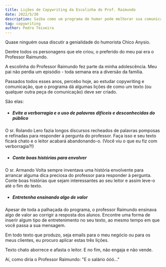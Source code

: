 ```yaml
---
title: Lições de Copywriting da Escolinha do Prof. Raimundo
date: 2022/5/30
description: Saiba como um programa de humor pode melhorar sua comunicação
tag: copywriting
author: Pedro Teixeira
---
```

Quase ninguém ousa discutir a genialidade do humorista Chico Anysio. 

Dentre todos os personagens que ele criou, o preferido do meu pai era o Professor Raimundo. 

A escolinha do Professor Raimundo fez parte da minha adolescência. Meu pai não perdia um episódio - toda semana era a diversão da família.

Passados todos esses anos, percebo hoje, ao estudar copywriting e comunicação, que o programa dá algumas lições de como um texto (ou qualquer outra peça de comunicação) deve ser criado.

São elas:

- ##### Evite a verborragia e o uso de palavras difíceis e desconhecidas do público

O sr. Rolando Lero fazia longos discursos recheados de palavras pomposas e refinadas para responder à pergunta do professor. Faça isso e seu texto ficará chato e o leitor acabará abandonando-o. (Você viu o que eu fiz com verborragia?!)

- ##### Conte boas histórias para envolver

O sr. Armando Volta sempre inventava uma história envolvente para arrancar alguma dica preciosa do professor para responder à pergunta. Conte boas histórias que sejam interessantes ao seu leitor e assim leve-o até o fim do texto.

- ##### Entretenha ensinando algo de valor
Apesar de toda a palhaçada do programa, o professor Raimundo ensinava algo de valor ao corrigir a resposta dos alunos. Encontre uma forma de inserir algum tipo de entretenimento no seu texto, ao mesmo tempo em que você passa a sua mensagem. 

Em todo texto que produzo, seja emails para o meu negócio ou para os meus clientes, eu procuro aplicar estas três lições.

Texto chato aborrece e afasta o leitor. E no fim, não engaja e não vende. 

Aí, como diria o Professor Raimundo: "E o salário óóó..."